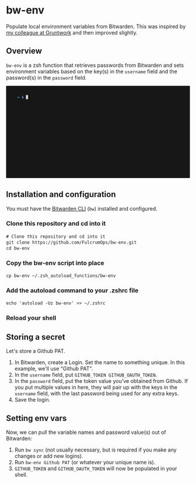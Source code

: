 # bw-env

Populate local environment variables from Bitwarden. This was inspired by [my colleague at Gruntwork](https://blog.gruntwork.io/how-to-securely-store-secrets-in-bitwarden-cli-and-load-them-into-your-zsh-shell-when-needed-f12d4d040df) and then improved slightly.

## Overview

`bw-env` is a zsh function that retrieves passwords from Bitwarden and sets environment variables based on the key(s) in the `username` field and the password(s) in the `password` field.

![bw-env.gif](img/bw-env.gif)
## Installation and configuration

You must have the [Bitwarden CLI](https://bitwarden.com/help/cli/#download-and-install) (`bw`) installed and configured.

### Clone this repository and cd into it

```
# Clone this repository and cd into it
git clone https://github.com/FulcrumOps/bw-env.git
cd bw-env
```

### Copy the bw-env script into place

```
cp bw-env ~/.zsh_autoload_functions/bw-env
```
### Add the autoload command to your .zshrc file
```
echo 'autoload -Uz bw-env' >> ~/.zshrc
```

### Reload your shell

## Storing a secret

Let's store a Github PAT.

1. In Bitwarden, create a Login. Set the name to something unique. In this example, we'll use "Github PAT".
1. In the `username` field, put `GITHUB_TOKEN GITHUB_OAUTH_TOKEN`.
1. In the `password` field, put the token value you've obtained from Github. If you put multiple values in here, they will pair up with the keys in the `username` field, with the last password being used for any extra keys.
1. Save the login.

## Setting env vars

Now, we can pull the variable names and password value(s) out of Bitwarden:

1. Run `bw sync` (not usually necessary, but is required if you make any changes or add new logins).
1. Run `bw-env Github PAT` (or whatever your unique name is).
1. `GITHUB_TOKEN` and `GITHUB_OAUTH_TOKEN` will now be populated in your shell.
